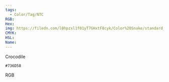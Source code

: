 ```yaml
---
tags:
  - Color/Tag/NTC
RGB:
Hex:
img: https://filedn.com/l0hpzxl1f01yT7GHxtF8cyk/Color%20Snake/standard_csv_to_svg//736D58.svg
CMYK:
HSL:
Name:
---
```

Crocodile
```palette
#736D58
```
RGB
